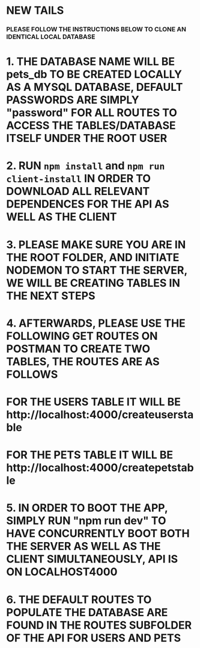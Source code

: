 # NEW TAILS

### PLEASE FOLLOW THE INSTRUCTIONS BELOW TO CLONE AN IDENTICAL LOCAL DATABASE ###

# 1. THE DATABASE NAME WILL BE pets_db TO BE CREATED LOCALLY AS A MYSQL DATABASE, DEFAULT PASSWORDS ARE SIMPLY "password" FOR ALL ROUTES TO ACCESS THE TABLES/DATABASE ITSELF UNDER THE ROOT USER

# 2. RUN `npm install` and `npm run client-install` IN ORDER TO DOWNLOAD ALL RELEVANT DEPENDENCES FOR THE API AS WELL AS THE CLIENT

# 3. PLEASE MAKE SURE YOU ARE IN THE ROOT FOLDER, AND INITIATE NODEMON TO START THE SERVER, WE WILL BE CREATING TABLES IN THE NEXT STEPS

# 4.  AFTERWARDS, PLEASE USE THE FOLLOWING GET ROUTES ON POSTMAN TO CREATE TWO TABLES, THE ROUTES ARE AS FOLLOWS
# FOR THE USERS TABLE IT WILL BE http://localhost:4000/createuserstable
# FOR THE PETS TABLE IT WILL BE http://localhost:4000/createpetstable

# 5. IN ORDER TO BOOT THE APP, SIMPLY RUN "npm run dev" TO HAVE CONCURRENTLY BOOT BOTH THE SERVER AS WELL AS THE CLIENT SIMULTANEOUSLY, API IS ON LOCALHOST4000

# 6. THE DEFAULT ROUTES TO POPULATE THE DATABASE ARE FOUND IN THE ROUTES SUBFOLDER OF THE API FOR USERS AND PETS